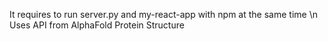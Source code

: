 It requires to run server.py and my-react-app with npm at the same time \n
Uses API from AlphaFold Protein Structure
